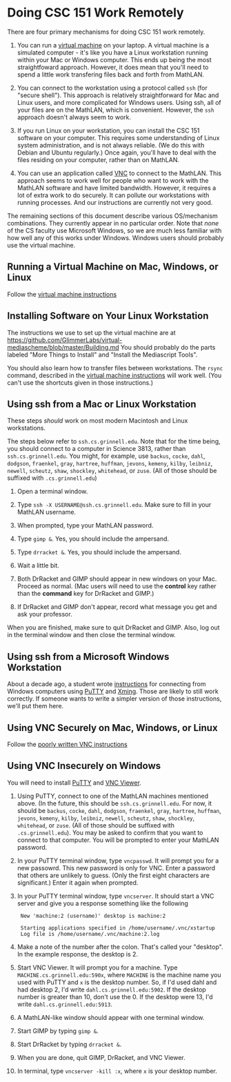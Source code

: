 Doing CSC 151 Work Remotely
===========================

There are four primary mechanisms for doing CSC 151 work remotely.

1. You can run a [virtual machine](../references/virtual-machine.html) 
   on your laptop.  A virtual machine is a simulated computer - it's
   like you have a Linux workstation running within your Mac or Windows
   computer.  This ends up being the most straightfoward approach.
   However, it does mean that you'll need to spend a little work
   transfering files back and forth from MathLAN.

2. You can connect to the workstation using a protocol called `ssh` (for
   "secure shell").  This approach is relatively straightforward for Mac
   and Linux users, and more complicated for Windows users.  Using ssh,
   all of your files are on the MathLAN, which is convenient.  However,
   the `ssh` approach doesn't always seem to work.

3. If you run Linux on your workstation, you can install the CSC 151
   software on your computer.  This requires some understanding of Linux
   system administration, and is not always reliable.  (We do this with
   Debian and Ubuntu regularly.)  Once again, you'll have to deal with
   the files residing on your computer, rather than on MathLAN.

4. You can use an application called [VNC](http://www.cs.grinnell.edu/vnc)
   to connect to the MathLAN.  This approach seems to work well for people
   who want to work with the MathLAN software and have limited bandwidth.
   However, it requires a lot of extra work to do securely.  It can
   pollute our workstations with running processes.  And our instructions
   are currently not very good.

The remaining sections of this document describe various OS/mechanism
combinations.  They currently appear in no particular order.  Note that
*none* of the CS faculty use Microsoft Windows, so we are much less
familiar with how well any of this works under Windows.  Windows users
should probably use the virtual machine.

Running a Virtual Machine on Mac, Windows, or Linux
---------------------------------------------------

Follow the [virtual machine instructions](../reference/virtual-machine.html)

Installing Software on Your Linux Workstation
---------------------------------------------

The instructions we use to set up the virtual machine are at
<https://github.com/GlimmerLabs/virtual-mediascheme/blob/master/Building.md>
You should probably do the parts labeled "More Things to Install" and
"Install the Mediascript Tools".

You should also learn how to transfer files between workstations.  The
`rsync` command, described in the
[virtual machine instructions](../reference/virtual-machine.html) will
work well.  (You can't use the shortcuts given in those instructions.)

Using ssh from a Mac or Linux Workstation
-----------------------------------------

These steps *should* work on most modern Macintosh and Linux workstations.

The steps below refer to `ssh.cs.grinnell.edu`.  Note that for the time
being, you should connect to a computer in Science 3813, rather than
`ssh.cs.grinnell.edu`.  You might, for example, use 
`backus`, `cocke`, `dahl`, `dodgson`, `fraenkel`, `gray`, `hartree`, `huffman`,
`jevons`, `kemeny`, `kilby`, `leibniz`, `newell`, `scheutz`, `shaw`,
`shockley`, `whitehead`, or `zuse`.  (All of those should be suffixed with
`.cs.grinnell.edu`)

1. Open a terminal window.

2. Type `ssh -X USERNAME@ssh.cs.grinnell.edu`.  Make sure to fill in
   your MathLAN username.

3. When prompted, type your MathLAN password.

4. Type `gimp &`.  Yes, you should include the ampersand.

5. Type `drracket &`.  Yes, you should include the ampersand.

6. Wait a little bit.  

7. Both DrRacket and GIMP should appear in new windows on your Mac.  
   Proceed as normal.  (Mac users will need to use the **control**
   key rather than the **command** key for DrRacket and GIMP.)

8. If DrRacket and GIMP don't appear, record what message you get and
   ask your professor.

When you are finished, make sure to quit DrRacket and GIMP.  Also, log
out in the terminal window and then close the terminal window.

Using ssh from a Microsoft Windows Workstation
----------------------------------------------

About a decade ago, a student wrote
[instructions](http://www.cs.grinnell.edu/~rebelsky/Glimmer/MediaScript/lubinski.txt)
for connecting from Windows computers using
[PuTTY](http://www.chiark.greenend.org.uk/~sgtatham/putty/) and
[Xming](http://sourceforge.net/projects/xming/).  Those are likely to
still work correctly.  If someone wants to write a simpler version of
those instructions, we'll put them here.

Using VNC Securely on Mac, Windows, or Linux
--------------------------------------------

Follow the [poorly written VNC instructions](http://www.cs.grinnell.edu/vnc)

Using VNC Insecurely on Windows
-------------------------------

You will need to install
[PuTTY](http://www.chiark.greenend.org.uk/~sgtatham/putty/) and
[VNC Viewer](https://www.realvnc.com/download/viewer/).

1. Using PuTTY, connect to one of the MathLAN machines mentioned above.
(In the future, this should be `ssh.cs.grinnell.edu`.  For now, it should
be `backus`, `cocke`, `dahl`, `dodgson`, `fraenkel`, `gray`, `hartree`,
`huffman`, `jevons`, `kemeny`, `kilby`, `leibniz`, `newell`, `scheutz`,
`shaw`, `shockley`, `whitehead`, or `zuse`.  (All of those should be
suffixed with `.cs.grinnell.edu`).  You may be asked to confirm that
you want to connect to that computer.  You will be prompted to enter your
MathLAN password.  

2. In your PuTTY terminal window, type `vncpasswd`.  It will prompt you
for a new passowrd.  This new password is only for VNC.  Enter a password
that others are unlikely to guess.  (Only the first eight characters 
are significant.)  Enter it again when prompted.

3. In your PuTTY terminal window, type `vncserver`.  It should start
a VNC server and give you a response something like the following

        New 'machine:2 (username)' desktop is machine:2
    
        Starting applications specified in /home/username/.vnc/xstartup
        Log file is /home/username/.vnc/machine:2.log

4. Make a note of the number after the colon.  That's called your
"desktop".  In the example response, the desktop is 2.

5. Start VNC Viewer.  It will prompt you for a machine.  Type
`MACHINE.cs.grinnell.edu:590x`, where `MACHINE` is the machine name
you used with PuTTY and `x` is the desktop number.  So, if I'd used
dahl and had desktop 2, I'd write `dahl.cs.grinnell.edu:5902`.  If
the desktop number is greater than 10, don't use the 0.  If the desktop
were 13, I'd write `dahl.cs.grinnell.edu:5913`.

6. A MathLAN-like window should appear with one terminal window.  

7. Start GIMP by typing `gimp &`.  

8. Start DrRacket by typing `drracket &`.

9. When you are done, quit GIMP, DrRacket, and VNC Viewer.

10. In terminal, type `vncserver -kill :x`, where `x` is your desktop
number.
